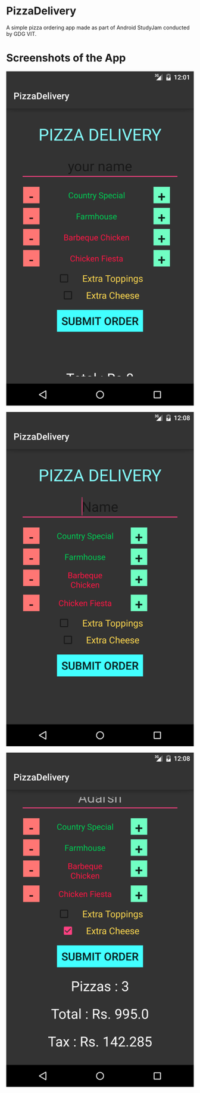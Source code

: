 # PizzaDelivery

A simple pizza ordering app made as part of Android StudyJam conducted by GDG VIT. 

# Screenshots of the App

![ScreenShot 1](https://github.com/AdarshGupta/PizzaDelivery/blob/master/Screenshot_20160427-120143.png)

![ScreenShot 2](https://github.com/AdarshGupta/PizzaDelivery/blob/master/Screenshot_20160427-120830.png)

![ScreenShot 3](https://github.com/AdarshGupta/PizzaDelivery/blob/master/Screenshot_20160427-120901.png)
